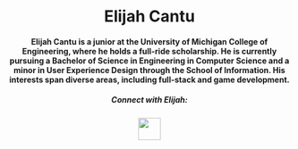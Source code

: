 <link rel="stylesheet" href="https://cdn.jsdelivr.net/gh/devicons/devicon@v2.15.1/devicon.min.css">
<h1 align="center">Elijah Cantu</h1>

<h4 align="center">
Elijah Cantu is a junior at the University of Michigan College of Engineering, where he holds a full-ride scholarship. He is currently pursuing a Bachelor of Science in Engineering in Computer Science and a minor in User Experience Design through the School of Information. His interests span diverse areas, including full-stack and game development.</h4>
<h5 align="center">Connect with Elijah:</h5>
<p align="center">
  <a href="https://linkedin.com/in/elijahcantu" target="_blank"> 
    <img src="https://cdn.jsdelivr.net/gh/devicons/devicon/icons/linkedin/linkedin-original.svg" style="height:40px" />
    </a>
</p>
